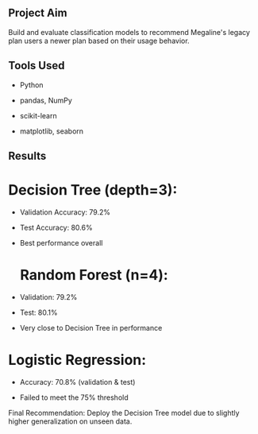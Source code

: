 ## Project Aim
Build and evaluate classification models to recommend Megaline's legacy plan users a newer plan based on their usage behavior.

## Tools Used
- Python

- pandas, NumPy

- scikit-learn

- matplotlib, seaborn

## Results
# Decision Tree (depth=3):
- Validation Accuracy: 79.2%

- Test Accuracy: 80.6%

- Best performance overall

  # Random Forest (n=4):

- Validation: 79.2%
-  Test: 80.1%

- Very close to Decision Tree in performance

# Logistic Regression:

- Accuracy: 70.8% (validation & test)

- Failed to meet the 75% threshold

Final Recommendation: Deploy the Decision Tree model due to slightly higher generalization on unseen data.
